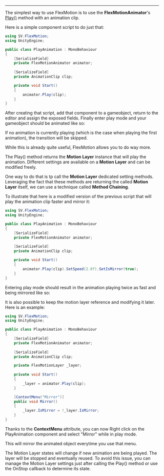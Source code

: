 ﻿---

The simplest way to use FlexMotion is to use the **FlexMotionAnimator**'s [Play()](/api/SV.FlexMotion/FlexMotionAnimator/A48EBABB) method with an animation clip.

Here is a simple component script to do just that: 

```csharp
using SV.FlexMotion;
using UnityEngine;

public class PlayAnimation : MonoBehaviour
{
    [SerializeField]
    private FlexMotionAnimator animator;
    
    [SerializeField]
    private AnimationClip clip;

    private void Start()
    {
        animator.Play(clip);
    }
}
```

After creating that script, add that component to a gameobject, return to the editor and assign the exposed fields.
Finally enter play mode and your gameobject should be animated like so:

<?# Figure Src="/img/documentation/play-animation-clips-result.jpg" Class="text-center" /?>

<?# Callout Type="info" Title="📝 Notice" ?>
If no animation is currently playing (which is the case when playing the first animation), the transition will be skipped. 
<?#/ Callout ?>

While this is already quite useful, FlexMotion allows you to do way more.

The Play() method returns the **Motion Layer** instance that will play the animation. Different settings are available on a **Motion Layer** and can be modified freely.

One way to do that is tp call the **Motion Layer** dedicated setting methods. Leveraging the fact that these methods are returning the called **Motion Layer** itself, we can use a technique called **Method Chaining**.

To illustrate that here is a modified version of the previous script that will play the animation clip faster and mirror it:

```csharp
using SV.FlexMotion;
using UnityEngine;

public class PlayAnimation : MonoBehaviour
{
    [SerializeField]
    private FlexMotionAnimator animator;
    
    [SerializeField]
    private AnimationClip clip;

    private void Start()
    {
        animator.Play(clip).SetSpeed(2.0f).SetIsMirror(true);
    }
}
```

Entering play mode should result in the animation playing twice as fast and being mirrored like so:  

<?# Figure Src="/img/documentation/play-animation-clips-mirror.jpg" Class="text-center" /?>

It is also possible to keep the motion layer reference and modifying it later. Here is an example:

```csharp
using SV.FlexMotion;
using UnityEngine;

public class PlayAnimation : MonoBehaviour
{
    [SerializeField]
    private FlexMotionAnimator animator;
    
    [SerializeField]
    private AnimationClip clip;

    private FlexMotionLayer _layer;
        
    private void Start()
    {
        _layer = animator.Play(clip);
    }

    [ContextMenu("Mirror")]
    public void Mirror()
    {
        _layer.IsMirror = !_layer.IsMirror;
    }
}

```

Thanks to the **ContextMenu** attribute, you can now Right click on the PlayAnimation component and select "Mirror" while in play mode.

<?# Figure Src="/img/documentation/play-animation-clips-context-menu.jpg" Class="text-center" /?>

This will mirror the animated object everytime you use that menu.

<?# Callout Type="info" Title="📝 Notice" ?>
The Motion Layer states will change if new animation are being played. The layer will be stopped and eventually reused. 
To avoid this issue, you can manage the Motion Layer settings just after calling the Play() method or use the OnStop callback to determine its state.
<?#/ Callout ?>
